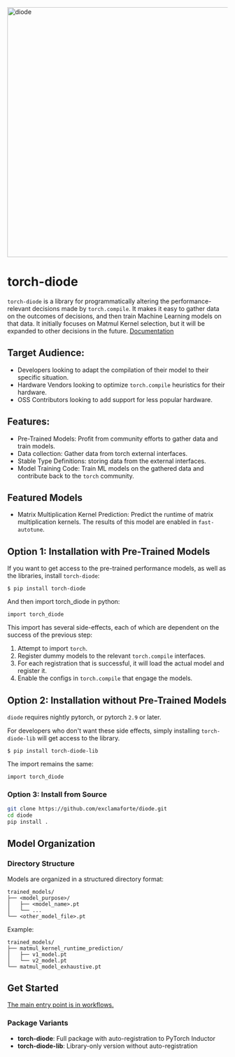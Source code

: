 
<img width="718" height="571" alt="diode" src="https://github.com/user-attachments/assets/308cb05a-01d9-4fc4-9c03-7e13ade91475" />

# torch-diode
`torch-diode` is a library for programmatically altering the performance-relevant decisions made by `torch.compile`. It makes it easy to gather data on the outcomes of decisions, and then train Machine Learning models on that data. It initially focuses on Matmul Kernel selection, but it will be expanded to other decisions in the future. [Documentation](https://exclamaforte.github.io/diode/)

## Target Audience:
- Developers looking to adapt the compilation of their model to their specific situation.
- Hardware Vendors looking to optimize `torch.compile` heuristics for their hardware.
- OSS Contributors looking to add support for less popular hardware.

## Features:
- Pre-Trained Models: Profit from community efforts to gather data and train models.
- Data collection: Gather data from torch external interfaces.
- Stable Type Definitions: storing data from the external interfaces.
- Model Training Code: Train ML models on the gathered data and contribute back to the `torch` community.


## Featured Models
- Matrix Multiplication Kernel Prediction: Predict the runtime of matrix multiplication kernels. The results of this model are enabled in `fast-autotune`.

## Option 1: Installation with Pre-Trained Models

If you want to get access to the pre-trained performance models, as well as the libraries, install `torch-diode`:
```
$ pip install torch-diode
```
And then import torch_diode in python:
```
import torch_diode
```

This import has several side-effects, each of which are dependent on the success of the previous step:
1. Attempt to import `torch`.
1. Register dummy models to the relevant `torch.compile` interfaces.
1. For each registration that is successful, it will load the actual model and register it.
1. Enable the configs in `torch.compile` that engage the models.
## Option 2: Installation without Pre-Trained Models

`diode` requires nightly pytorch, or pytorch `2.9` or later.

For developers who don't want these side effects, simply installing `torch-diode-lib` will get access to the library.

```
$ pip install torch-diode-lib
```

The import remains the same:
```
import torch_diode
```

### Option 3: Install from Source
```bash
git clone https://github.com/exclamaforte/diode.git
cd diode
pip install .
```

## Model Organization

### Directory Structure
Models are organized in a structured directory format:
```
trained_models/
├── <model_purpose>/
│   ├── <model_name>.pt
│   └── ...
└── <other_model_file>.pt
```

Example:
```
trained_models/
├── matmul_kernel_runtime_prediction/
│   ├── v1_model.pt
│   └── v2_model.pt
└── matmul_model_exhaustive.pt
```
## Get Started

[The main entry point is in workflows.](https://github.com/exclamaforte/diode/tree/main/workflows#readme)

### Package Variants
- **torch-diode**: Full package with auto-registration to PyTorch Inductor
- **torch-diode-lib**: Library-only version without auto-registration

